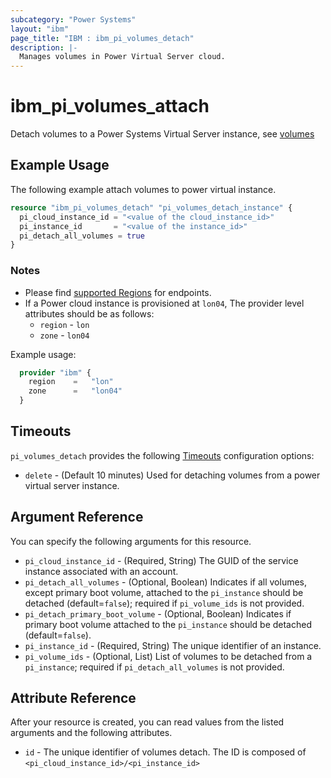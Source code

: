 ```yaml
---
subcategory: "Power Systems"
layout: "ibm"
page_title: "IBM : ibm_pi_volumes_detach"
description: |-
  Manages volumes in Power Virtual Server cloud.
---
```


# ibm_pi_volumes_attach

Detach volumes to a Power Systems Virtual Server instance, see [volumes](https://cloud.ibm.com/apidocs/power-cloud#pcloud-v2-pvminstances-volumes-post)

## Example Usage

The following example attach volumes to power virtual instance.

```terraform
resource "ibm_pi_volumes_detach" "pi_volumes_detach_instance" {
  pi_cloud_instance_id = "<value of the cloud_instance_id>"
  pi_instance_id       = "<value of the instance_id>"
  pi_detach_all_volumes = true
}
```

### Notes

* Please find [supported Regions](https://cloud.ibm.com/apidocs/power-cloud#endpoint) for endpoints.
* If a Power cloud instance is provisioned at `lon04`, The provider level attributes should be as follows:
  * `region` - `lon`
  * `zone` - `lon04`

Example usage:
  
  ```terraform
    provider "ibm" {
      region    =   "lon"
      zone      =   "lon04"
    }
  ```

## Timeouts

`pi_volumes_detach` provides the following [Timeouts](https://www.terraform.io/docs/configuration/resources.html#timeouts) configuration options:

* `delete` - (Default 10 minutes) Used for detaching volumes from a power virtual server instance.

## Argument Reference

You can specify the following arguments for this resource.

* `pi_cloud_instance_id` - (Required, String) The GUID of the service instance associated with an account.
* `pi_detach_all_volumes` - (Optional, Boolean) Indicates if all volumes, except primary boot volume, attached to the `pi_instance` should be detached (default=`false`); required if `pi_volume_ids` is not provided.
* `pi_detach_primary_boot_volume` - (Optional, Boolean) Indicates if primary boot volume attached to the `pi_instance` should be detached (default=`false`).
* `pi_instance_id` - (Required, String) The unique identifier of an instance.
* `pi_volume_ids` - (Optional, List) List of volumes to be detached from a `pi_instance`; required if `pi_detach_all_volumes` is not provided.

## Attribute Reference

After your resource is created, you can read values from the listed arguments and the following attributes.

* `id` - The unique identifier of volumes detach. The ID is composed of `<pi_cloud_instance_id>/<pi_instance_id>`
